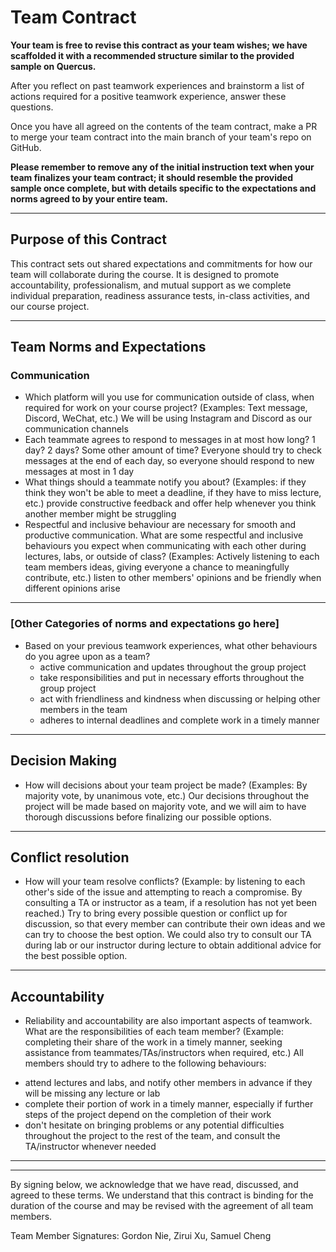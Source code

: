 # Team Contract

**Your team is free to revise this contract as your team wishes; we have scaffolded it with a recommended structure similar to the provided sample on Quercus.**

After you reflect on past teamwork experiences and brainstorm a list of actions required for a positive teamwork experience, answer these questions.

Once you have all agreed on the contents of the team contract, make a PR to merge your team contract into the main branch of your team's repo on GitHub.

**Please remember to remove any of the initial instruction text when your team finalizes your team contract; it should resemble the provided sample once complete, but with details specific to the expectations and norms agreed to by your entire team.**

---

## Purpose of this Contract

This contract sets out shared expectations and commitments for how our team will collaborate during the course. It is designed to promote accountability, professionalism, and mutual support as we complete individual preparation, readiness assurance tests, in-class activities, and our course project.

---

## Team Norms and Expectations

### Communication

* Which platform will you use for communication outside of class, when required for work on your course project? (Examples: Text message, Discord, WeChat, etc.)
  We will be using Instagram and Discord as our communication channels
* Each teammate agrees to respond to messages in at most how long? 1 day? 2 days? Some other amount of time?
  Everyone should try to check messages at the end of each day, so everyone should respond to new messages at most in 1 day
* What things should a teammate notify you about? (Examples: if they think they won't be able to meet a deadline, if they have to miss lecture, etc.)
  provide constructive feedback and offer help whenever you think another member might be struggling
* Respectful and inclusive behaviour are necessary for smooth and productive communication. What are some respectful and inclusive behaviours you expect when communicating with each other during lectures, labs, or outside of class? (Examples: Actively listening to each team members ideas, giving everyone a chance to meaningfully contribute, etc.)
  listen to other members' opinions and be friendly when different opinions arise

---

### [Other Categories of norms and expectations go here]

* Based on your previous teamwork experiences, what other behaviours do you agree upon as a team?
  - active communication and updates throughout the group project
  - take responsibilities and put in necessary efforts throughout the group project
  - act with friendliness and kindness when discussing or helping other members in the team
  - adheres to internal deadlines and complete work in a timely manner

---

## Decision Making

* How will decisions about your team project be made? (Examples: By majority vote, by unanimous vote, etc.)
  Our decisions throughout the project will be made based on majority vote, and we will aim to have thorough discussions before finalizing our possible options.

---

## Conflict resolution

* How will your team resolve conflicts? (Example: by listening to each other's side of the issue and attempting to reach a compromise. By consulting a TA or instructor as a team, if a resolution has not yet been reached.)
  Try to bring every possible question or conflict up for discussion, so that every member can contribute their own ideas and we can try to choose the best option. We could also try to consult our TA during lab or our instructor during lecture to obtain additional advice for the best possible option.

---

## Accountability

* Reliability and accountability are also important aspects of teamwork. What are the responsibilities of each team member? (Example: completing their share of the work in a timely manner, seeking assistance from teammates/TAs/instructors when required, etc.)
  All members should try to adhere to the following behaviours:

- attend lectures and labs, and notify other members in advance if they will be missing any lecture or lab
- complete their portion of work in a timely manner, especially if further steps of the project depend on the completion of their work
- don't hesitate on bringing problems or any potential difficulties throughout the project to the rest of the team, and consult the TA/instructor whenever needed

---

---

By signing below, we acknowledge that we have read, discussed, and agreed to these terms. We understand that this contract is binding for the duration of the course and may be revised with the agreement of all team members.

Team Member Signatures:
Gordon Nie, Zirui Xu, Samuel Cheng
